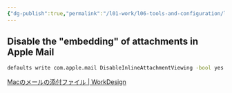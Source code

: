 ```yaml
---
{"dg-publish":true,"permalink":"/l01-work/l06-tools-and-configuration/l02-config/apple-configuration/","dgPassFrontmatter":true}
---
```




## Disable the "embedding" of attachments in Apple Mail

```bash 
defaults write com.apple.mail DisableInlineAttachmentViewing -bool yes
```
[Macのメールの添付ファイル | WorkDesign](https://workdesign.jp/faq/data6953.html)

